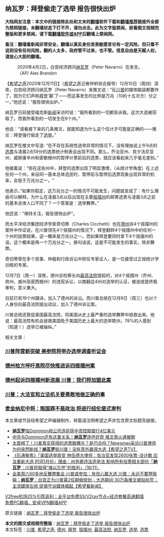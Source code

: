  <h2>纳瓦罗：拜登偷走了选举 报告很快出炉</h2> <p class="notice"><b>大陆网友注意：本文中的链接除此处和文末的<a href="https://github.com/bannedbook/fanqiang" >翻墙</a>软件下载和<a href="https://github.com/killgcd/justmysocks/blob/master/README.md">翻墙推荐</a>链接外全部为禁网链接，未翻墙状态下打不开，请勿点击。此为文字版禁闻，欲看图文视频完整版和更多禁闻，请下载<a href="https://github.com/bannedbook/fanqiang">翻墙软件或APP</a>后翻墙上禁闻网。</p><p>备注：翻墙看新闻非常安全，翻墙以真实身份发表敏感言论有一定风险，但只看不说则没有任何风险，翻的人太多，政府管不过来，也不管。信息自由是天赋人权，请放心大胆的翻墙。</b></p>  <div class="entry"> <figure><figcaption>2020年4月2日，白宫经济顾问<a href="https://www.bannedbook.org/bnews/tag/%e7%ba%b3%e7%93%a6%e7%bd%97/" class="st_tag internal_tag" rel="tag" title="标签 纳瓦罗 下的日志">纳瓦罗</a>（Peter Navarro）在发言。（AP/ Alex Brandon</figcaption></figure> <p>【<span class='wp_keywordlink_affiliate'><a href="https://www.soundofhope.org" title="希望之声" target="_blank">希望之声</a></span>2020年12月11日】（<a href="https://www.bannedbook.org/bnews/tag/%e5%b8%8c%e6%9c%9b%e4%b9%8b%e5%a3%b0/" class="st_tag internal_tag" rel="tag" title="标签 希望之声 下的日志">希望之声</a>记者仲轩综合报导）12月10日（周四）深夜，白宫经济顾问纳瓦罗（Peter Navarro）发推文说：“反<a href="https://www.bannedbook.org/bnews/tag/%e5%b7%9d%e6%99%ae/" class="st_tag internal_tag" rel="tag" title="标签 川普 下的日志">川普</a>的媒体脑袋都要炸了，因为它们声称<a href="https://www.bannedbook.org/bnews/tag/%e6%8b%9c%e7%99%bb/" class="st_tag internal_tag" rel="tag" title="标签 拜登 下的日志">拜登</a>‘赢’了——而这事发生的比例是万兆（10的十五次方）分之一。”他还说：“报告很快出炉。”</p> <p>纳瓦罗日前接受福克斯<span class='wp_keywordlink_affiliate'><a href="https://www.bannedbook.org/" title="新闻">新闻</a></span>采访时说：“我所看到的一切都告诉我，这次大选被窃取了。而我所看到的一切发生在6个州。”</p> <p>他说：“请看接下来的几条推文，就能知道为什么这个估计才可能是正确的——推论：拜登强行偷走了<a href="https://www.bannedbook.org/bnews/tag/%e9%80%89%e4%b8%be/" class="st_tag internal_tag" rel="tag" title="标签 选举 下的日志">选举</a>。”</p> <p></p> <p>纳瓦罗在推文中写道: “在不存在系统性选举异常的情况下，没有理由说上午9点的<a href="https://www.bannedbook.org/bnews/tag/%E9%80%89%E7%A5%A8/" class="st_tag internal_tag" rel="tag" title="标签 选票 下的日志">选票</a>与凌晨2点59分的选票统计制表会出现不同。那么，乔治亚州、宾夕法尼亚州、威斯康辛州和密歇根州的暂停计票前后的选票，就应该看起来几乎毫无差别。”</p>  <p></p> <p>他接着说：“但在这些州中，拜登的选票出现了明显激增，（从统计学角度）在上述任何一个州，来自同一基本总体选民时，暂停前与暂停后选票现象出现异常的机率，会低于万兆分之一。“</p> <p></p> <p>他表示，”如果你假定，这万兆分之一的情况不可能发生，问题就变成了：有什么理由可以解释，为什么在凌晨3点以后出现在主要<a href="https://www.bannedbook.org/bnews/tag/%E6%91%87%E6%91%86%E5%B7%9E/" class="st_tag internal_tag" rel="tag" title="标签 摇摆州 下的日志">摇摆州</a>的邮寄选票与凌晨3点之前的基本总体人口不同了？一个答案是：选举舞弊。”</p> <p>他还说：“保持关注，报告很快出炉“。</p>  <p></p> <p>而太平洋经济集团经济学家奇切蒂（Charles Cicchetti）也在<a href="https://www.bannedbook.org/bnews/tag/%e5%be%b7%e5%b7%9e/" class="st_tag internal_tag" rel="tag" title="标签 德州 下的日志">德州</a>诉4个摇摆州的案件中作证说，在川普领先4个摇摆州的情况下，拜登翻转4个摇摆州中的任何一个州的投票结果，这一概率是万兆分之一。而如果拜登要同时拿下4个摇摆州的话，这个概率是再一个万兆分之一。换句话说，这是不可能发生的事实，除非舞弊。</p> <p>奇切蒂曾在多个民事、仲裁和行政诉讼中担任专家证人，是一位接受过正规统计学训练的专家。</p> <p>12月7日（周一）深夜，德州总检察长向<a href="https://www.bannedbook.org/bnews/tag/%e6%9c%80%e9%ab%98%e6%b3%95%e9%99%a2/" class="st_tag internal_tag" rel="tag" title="标签 最高法院 下的日志">最高法院</a>提起的，对4个摇摆州（乔州、宾州、威州及密西根州）的违宪诉讼，以推翻这4州对选举的认证，被说成是终极审判，意义重大。</p> <p>目前已有19个州跟进，加入了德州的诉讼。而川普总统在12月9日（周三）也以个人身份向最高法院提出动议，加入了德州诉讼案。</p>  <p>川普总统还敦促美国最高法院，将美国从史上最严重的选举舞弊中拯救出来。他说：最高法院有机会拯救美国免于美国历史上最大的选举欺诈。78%的人感到（知道！）选举已被操纵。”</p> <p></p> <p>相关文章：</p> <h3><a href="https://www.soundofhope.org/post/452353">川普阵营新突破 美参院将举办选举调查听证会</a></h3> <h3><a href="https://www.soundofhope.org/post/451957">德州检方呼吁高院尽快推进诉四摇摆州案</a></h3> <h3><a href="https://www.soundofhope.org/post/451951">德州起诉四摇摆州新进展 川普：我们将加盟此案</a></h3> <h3><a href="https://www.soundofhope.org/post/451990">川普：大法官和立法机关要勇敢地做正确的事</a></h3> <h3><a href="https://www.soundofhope.org/post/452176">麦金纳尼中将：叛国罪不是政治 将进行纽伦堡式审判</a></h3> <p>本文章或节目经希望之声编辑制作，转载请注明希望之声并包含原文标题及链接。</p> <ul class='op-related-articles' title='相关阅读'> <li><a href='https://www.bannedbook.org/bnews/worldnews/20201204/1442183.html' target='_blank'><b>纳瓦罗</b>指Dominion母公司选前获中资控股银行4亿美元</a></li> <li><a href='https://www.bannedbook.org/bnews/cnnews/20201202/1440885.html' target='_blank'>中共与Dominion还有这重关系！<b>纳瓦罗</b>连呼好奇 推文竟火速被删</a></li> <li><a href='https://www.bannedbook.org/bnews/bannedvideo/20201119/1433478.html' target='_blank'>太震撼了！川普真实获得的选票数曝光？是巧合吗？Newsmax采访川普律师为何突然断线？<b>纳瓦罗</b>挺川普！没有意外赢得大选【希望之声TV】</a></li> <li><a href='https://www.bannedbook.org/bnews/bannedvideo/20201117/1432311.html' target='_blank'>《石涛聚焦》「美国选举政变 林伍德大律师：佐治亚发现2600张票-没计数 应当重新大选 时间1月份」理由：州务卿违法选举法 影响所有投票相关部份「<b>纳瓦罗</b>：川普将取得“难以忘怀”的胜利」（16/11）</a></li> <li><a href='https://www.bannedbook.org/bnews/bannedvideo/20201114/1431060.html' target='_blank'>全美周六60多地反舞弊集会 川普或参加；有信心赢大选 川普：永远不要押我输；<b>纳瓦罗</b>：白宫正为川普第2任期做规划；大选期间 30万条推文被贴标签；主流媒体左倾 促保守派媒体崛起【希望看新闻】</a></li> </ul> <p class="texttj"> <a href="https://github.com/bannedbook/fanqiang/wiki/V2ray%E6%9C%BA%E5%9C%BA" target="_blank">V2free机场25%引荐返利：全平台免费SS/V2ray节点+经济套餐高速翻墙</a><br/> <a href="https://github.com/bannedbook/fanqiang/wiki/%E7%A6%81%E9%97%BB%E7%BD%91%E5%AE%89%E5%8D%93%E7%BF%BB%E5%A2%99%E6%96%B0%E9%97%BBAPP" target="_blank">免费PC翻墙、安卓VPN翻墙APP</a></p><p>原文链接：<a class="src_link"  href="https://www.soundofhope.org/post/452605" target="_blank">纳瓦罗：拜登偷走了选举 报告很快出炉</a></p> <a name='sharetosocial'></a>       <div><b>本文的图文或视频完整版</b>：<a href='https://www.bannedbook.org/bnews/comments/20201211/1445984.html'>纳瓦罗：拜登偷走了选举 报告很快出炉</a></div>  </div><!--END ENTRY--> <div class="postfooter"> <div>本文标签：<a href="https://www.bannedbook.org/bnews/tag/%e5%b7%9d%e6%99%ae/" rel="tag">川普</a>, <a href="https://www.bannedbook.org/bnews/tag/%e5%b8%8c%e6%9c%9b%e4%b9%8b%e5%a3%b0/" rel="tag">希望之声</a>, <a href="https://www.bannedbook.org/bnews/tag/%e5%be%b7%e5%b7%9e/" rel="tag">德州</a>, <a href="https://www.bannedbook.org/bnews/tag/%e6%8b%9c%e7%99%bb/" rel="tag">拜登</a>, <a href="https://www.bannedbook.org/bnews/tag/%E6%91%87%E6%91%86%E5%B7%9E/" rel="tag">摇摆州</a>, <a href="https://www.bannedbook.org/bnews/tag/%e6%9c%80%e9%ab%98%e6%b3%95%e9%99%a2/" rel="tag">最高法院</a>, <a href="https://www.bannedbook.org/bnews/tag/%e7%ba%b3%e7%93%a6%e7%bd%97/" rel="tag">纳瓦罗</a>, <a href="https://www.bannedbook.org/bnews/tag/%e9%80%89%e4%b8%be/" rel="tag">选举</a>, <a href="https://www.bannedbook.org/bnews/tag/%E9%80%89%E7%A5%A8/" rel="tag">选票</a></div>  </div><!--END POSTFOOTER--> 